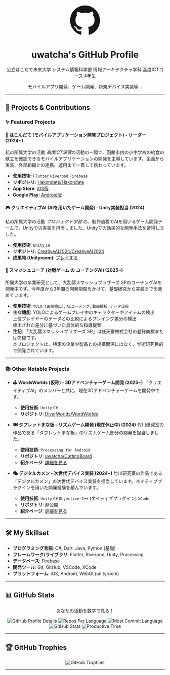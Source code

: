 <div align="center">
  <img src="https://raw.githubusercontent.com/devicons/devicon/master/icons/github/github-original.svg" alt="GitHub Logo" width="100"/>
  <h1>uwatcha's GitHub Profile</h1>
  <p>公立はこだて未来大学 システム情報科学部 情報アーキテクチャ学科 高度ICTコース 4年生</p>
  <p>モバイルアプリ開発、ゲーム開発、新規デバイス実装等...</p>
</div>

---

## 🚀 Projects & Contributions

### ✨ **Featured Projects**

#### 📱 はこんだて (モバイルアプリケーション開発プロジェクト) - リーダー (2024~)
私の所属大学の活動 *高度ICT演習*の活動の一環で、函館市内の小中学校の給食の献立を確認できるモバイルアプリケーションの開発を主導しています。企画から実装、外部組織との連携、運用まで一貫して携わっています。

* **使用技術**: `Flutter` `Riverpod` `Firebase`
* **リポジトリ**: [Hakondate/Hakondate](https://github.com/Hakondate/Hakondate)
* **App Store**: [iOS版](https://apps.apple.com/jp/app/%E3%81%AF%E3%81%93%E3%82%93%E3%81%A0%E3%81%A6-ver-2/id6590610991)
* **Google Play**: [Android版](https://play.google.com/store/apps/details?id=org.hakondate)

#### 🎮 クリエイティブAI (AIを用いたゲーム開発) - Unity実装担当 (2024)
私の所属大学の活動 *プロジェクト学習* の、制作過程でAIを用いるゲーム開発チームで、Unityでの実装を担当しました。Unityでの効率的な開発手法を習得しました。

* **使用技術**: `Unity` `C#`
* **リポジトリ**: [CreativeAI2024/CreativeAI2024](https://github.com/CreativeAI2024/CreativeAI2024)
* **成果物 (Unityroom)**: [プレイする](https://unityroom.com/games/creativeai2024)

#### 🧠 スマッシュコーチ (対戦ゲーム の コーチングAI) (2025~)
所属大学の卒業研究として、大乱闘スマッシュブラザーズ SPのコーチングAIを開発中です。今年度から3年間の開発期間をかけて、基礎研究から実装までを進めています。

* **使用技術**: `YOLO (画像検出)`, `AIコーチング`, `動画解析`, `データ比較`
* **主な機能**:
YOLOによるゲームプレイ中のキャラクターやアイテムの検出<br>
上位プレイヤーのデータとの比較によるプレイング差分の検出<br>
検出された差分に基づいた具体的な指導提案
* **注記**:
「大乱闘スマッシュブラザーズ SP」は任天堂株式会社の登録商標または商標です。<br>
本プロジェクトは、特定の企業や製品との提携関係にはなく、学術研究目的で開発されています。

---

### 📚 **Other Notable Projects**

* **🕹️ WordsWorlds (仮称) - 3Dアドベンチャーゲーム開発 (2025~)**
    「クリエイティブAI」のメンバーと共に、現在3Dアドベンチャーゲームを開発中です。
    * **使用技術**: `Unity` `C#`
    * **リポジトリ**: [DiverWorlds/WordWorlds](https://github.com/DiverWorlds/WordWorlds)

* **🍽️ タブレットまな板 - リズムゲーム開発 (現在休止中) (2024)**
    竹川研究室の作品である「タブレットまな板」のリズムゲーム部分の開発を担当しました。
    * **使用技術**: `Processing for Android`
    * **リポジトリ**: [uwatcha/CuttingBoard](https://github.com/uwatcha/CuttingBoard)
    * **紹介ページ**: [詳細を見る](https://xfuture.info/school/)

* **🎭 デジタルカメン - 次世代デバイス実装 (2024~)**
    竹川研究室の作品である「デジタルカメン」の次世代デバイス実装を担当しています。ネイティブプラグインを用いた開発経験を積んでいます。
    * **使用技術**: `Unity` `C#` `Objective-C++` (ネイティブプラグイン) `XCode`
    * **リポジトリ**: 非公開
    * **紹介ページ**: [詳細を見る](https://xfuture.info/lifestyle/)

---

## 🛠️ My Skillset

* **プログラミング言語**: C#, Dart, Java, Python (基礎)
* **フレームワーク/ライブラリ**: Flutter, Riverpod, Unity, Processing
* **データベース**: Firebase
* **開発ツール**: Git, GitHub, VSCode, XCode
* **プラットフォーム**: iOS, Android, WebGL(unityroom)

---

## 📊 GitHub Stats

<div align="center">
  <p>あなたの活動を数字で見る！</p>
  <img src="http://github-profile-summary-cards.vercel.app/api/cards/profile-details?username=uwatcha&theme=dark" alt="GitHub Profile Details" />
  <img src="http://github-profile-summary-cards.vercel.app/api/cards/repos-per-language?username=uwatcha&theme=dark" alt="Repos Per Language" />
  <img src="http://github-profile-summary-cards.vercel.app/api/cards/most-commit-language?username=uwatcha&theme=dark" alt="Most Commit Language" />
  <img src="http://github-profile-summary-cards.vercel.app/api/cards/stats?username=uwatcha&theme=dark" alt="GitHub Stats" />
  <img src="http://github-profile-summary-cards.vercel.app/api/cards/productive-time?username=uwatcha&theme=dark&utcOffset=9" alt="Productive Time" />
</div>

---

## 🏆 GitHub Trophies

<div align="center">
  <img src="https://github-profile-trophy.vercel.app/?username=uwatcha&theme=dark" alt="GitHub Trophies" />
</div>

---
